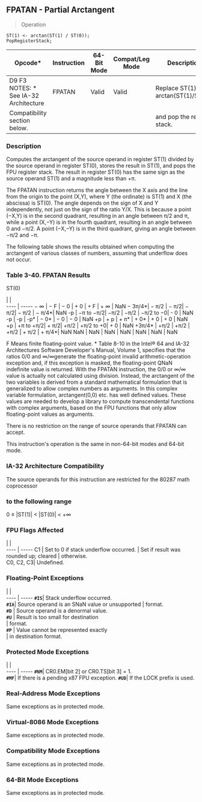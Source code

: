 ## FPATAN - Partial Arctangent

> Operation

``` slim
ST(1) <- arctan(ST(1) / ST(0));
PopRegisterStack;

```

 Opcode*                              | Instruction| 64-Bit Mode| Compat/Leg Mode| Description                           
 ---  | --- | --- | --- | ---
 D9 F3 NOTES: * See IA-32 Architecture| FPATAN     | Valid      | Valid          | Replace ST(1) with arctan(ST(1)/ST(0))
 Compatibility section below.         |            |            |                | and pop the register stack.           

### Description
Computes the arctangent of the source operand in register ST(1) divided by the
source operand in register ST(0), stores the result in ST(1), and pops the FPU
register stack. The result in register ST(0) has the same sign as the source
operand ST(1) and a magnitude less than +π.

The FPATAN instruction returns the angle between the X axis and the line from
the origin to the point (X,Y), where Y (the ordinate) is ST(1) and X (the abscissa)
is ST(0). The angle depends on the sign of X and Y independently, not just on
the sign of the ratio Y/X. This is because a point (−X,Y) is in the second quadrant,
resulting in an angle between π/2 and π, while a point (X,−Y) is in the fourth
quadrant, resulting in an angle between 0 and −π/2. A point (−X,−Y) is in the
third quadrant, giving an angle between −π/2 and −π.

The following table shows the results obtained when computing the arctangent
of various classes of numbers, assuming that underflow does not occur.


### Table 3-40. FPATAN Results
ST(0)

   | |  
---- | -----
 − ∞    | − F       | − 0  | + 0  | + F       | + ∞   | NaN
 − 3π/4*| − π/2     | − π/2| − π/2| − π/2     | − π/4*| NaN
 -p     | −π to −π/2| −π/2 | −π/2 | −π/2 to −0| - 0   | NaN
 -p     | -p        | -p*  | − 0* | − 0       | − 0   | NaN
 +p     | + p       | + π* | + 0* | + 0       | + 0   | NaN
 +p     | +π to +π/2| + π/2| +π/2 | +π/2 to +0| + 0   | NaN
 +3π/4* | +π/2      | +π/2 | +π/2 | + π/2     | + π/4*| NaN
 NaN    | NaN       | NaN  | NaN  | NaN       | NaN   | NaN
<aside class="notification">
F Means finite floating-point value. * Table 8-10 in the Intel® 64 and
IA-32 Architectures Software Developer's Manual, Volume 1, specifies that the
ratios 0/0 and ∞/∞generate the floating-point invalid arithmetic-operation exception
and, if this exception is masked, the floating-point QNaN indefinite value is
returned. With the FPATAN instruction, the 0/0 or ∞/∞ value is actually not
calculated using division. Instead, the arctangent of the two variables is derived
from a standard mathematical formulation that is generalized to allow complex
numbers as arguments. In this complex variable formulation, arctangent(0,0)
etc. has well defined values. These values are needed to develop a library to
compute transcendental functions with complex arguments, based on the FPU functions
that only allow floating-point values as arguments.
</aside>

There is no restriction on the range of source operands that FPATAN can accept.

This instruction's operation is the same in non-64-bit modes and 64-bit mode.


### IA-32 Architecture Compatibility
The source operands for this instruction are restricted for the 80287 math coprocessor
### to the following range

0 ≤ |ST(1)| < |ST(0)| < +∞



### FPU Flags Affected
   | |  
---- | -----
 C1        | Set to 0 if stack underflow occurred.
           | Set if result was rounded up; cleared
           | otherwise.                           
 C0, C2, C3| Undefined.                           

### Floating-Point Exceptions
   | |  
---- | -----
 **``#IS``**| Stack underflow occurred.                     
 **``#IA``**| Source operand is an SNaN value or unsupported
    | format.                                       
 **``#D``** | Source operand is a denormal value.           
 **``#U``** | Result is too small for destination           
    | format.                                       
 **``#P``** | Value cannot be represented exactly           
    | in destination format.                        

### Protected Mode Exceptions
   | |  
---- | -----
 **``#NM``**| CR0.EM[bit 2] or CR0.TS[bit 3] = 1.     
 **``#MF``**| If there is a pending x87 FPU exception.
 **``#UD``**| If the LOCK prefix is used.             

### Real-Address Mode Exceptions
Same exceptions as in protected mode.


### Virtual-8086 Mode Exceptions
Same exceptions as in protected mode.


### Compatibility Mode Exceptions
Same exceptions as in protected mode.


### 64-Bit Mode Exceptions
Same exceptions as in protected mode.
